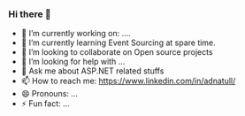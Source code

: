 ### Hi there 👋


- 🔭 I’m currently working on: ....
- 🌱 I’m currently learning Event Sourcing at spare time.
- 👯 I’m looking to collaborate on Open source projects
- 🤔 I’m looking for help with ...
- 💬 Ask me about ASP.NET related stuffs
- 📫 How to reach me: https://www.linkedin.com/in/adnatull/
- 😄 Pronouns: ...
- ⚡ Fun fact: ...

